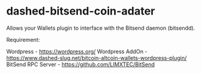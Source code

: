 # dashed-bitsend-coin-adater
Allows your Wallets plugin to interface with the Bitsend daemon (bitsendd).

Requirement:

Wordpress - https://wordpress.org/
Wordpress AddOn - https://www.dashed-slug.net/bitcoin-altcoin-wallets-wordpress-plugin/
BitSend RPC Server - https://github.com/LIMXTEC/BitSend
